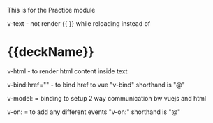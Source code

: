 This is for the Practice module


v-text - not render {{ }} while reloading instead of <h1>{{deckName}}</h1>


v-html - to render html content inside text 


v-bind:href="" - to bind href to vue "v-bind" shorthand is "@"


v-model: = binding to setup 2 way communication bw vuejs and html


v-on: = to add any different events "v-on:" shorthand is "@"